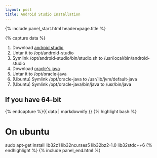 ```yaml
---
layout: post
title: Android Studio Installation
---
```


{% include panel_start.html header=page.title %}

{% capture data %}
1. Download [android studio](https://developer.android.com/sdk/installing/studio.html)
2. Untar it to /opt/android-studio
3. Symlink /opt/android-studio/bin/studio.sh to /usr/local/bin/android-studio
4. Download [oracle's java](http://www.oracle.com/technetwork/java/javase/downloads/index.html)
5. Untar it to /opt/oracle-java
6. (Ubuntu) Symlink /opt/oracle-java to /usr/lib/jvm/default-java
7. (Ubuntu) Symlink /opt/oracle-java/bin/java to /usr/bin/java

## If you have 64-bit
{% endcapture %}{{ data | markdownify }}
{% highlight bash %}
# On ubuntu
sudo apt-get install lib32z1 lib32ncurses5 lib32bz2-1.0 lib32stdc++6
{% endhighlight %}
{% include panel_end.html %}
